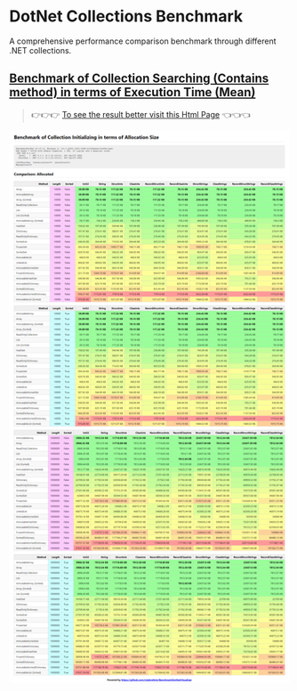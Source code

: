# DotNet Collections Benchmark

A comprehensive performance comparison benchmark through different .NET collections.

## [Benchmark of Collection Searching (Contains method) in terms of Execution Time (Mean)](BenchmarkDotNet.Artifacts\Benchmark-SearchContains-Mean.html)

> 👉👉👉 [To see the result better visit this Html Page](BenchmarkDotNet.Artifacts\Benchmark-SearchContains-Mean.html) 👈👈👈

![alt](BenchmarkDotNet.Artifacts\Benchmark-Initialize-Allocated.webp)
